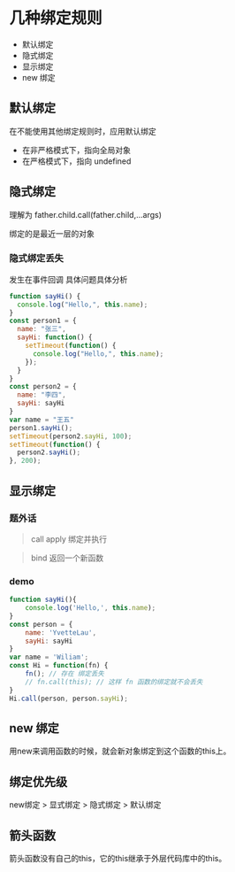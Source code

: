 # 几种绑定规则

- 默认绑定
- 隐式绑定
- 显示绑定
- new 绑定

## 默认绑定

在不能使用其他绑定规则时，应用默认绑定

- 在非严格模式下，指向全局对象
- 在严格模式下，指向 undefined

## 隐式绑定

理解为 father.child.call(father.child,...args)

绑定的是最近一层的对象

### 隐式绑定丢失

发生在事件回调 具体问题具体分析

```js
function sayHi() {
  console.log("Hello,", this.name);
}
const person1 = {
  name: "张三",
  sayHi: function() {
    setTimeout(function() {
      console.log("Hello,", this.name);
    });
  }
}
const person2 = {
  name: "李四",
  sayHi: sayHi
}
var name = "王五"
person1.sayHi();
setTimeout(person2.sayHi, 100);
setTimeout(function() {
  person2.sayHi();
}, 200);
```

## 显示绑定
### 题外话
> call apply 绑定并执行 

> bind 返回一个新函数

### demo
```js
function sayHi(){
    console.log('Hello,', this.name);
}
const person = {
    name: 'YvetteLau',
    sayHi: sayHi
}
var name = 'Wiliam';
const Hi = function(fn) {
    fn(); // 存在 绑定丢失
    // fn.call(this); // 这样 fn 函数的绑定就不会丢失
}
Hi.call(person, person.sayHi); 

```

## new 绑定
用new来调用函数的时候，就会新对象绑定到这个函数的this上。

## 绑定优先级
new绑定 > 显式绑定 > 隐式绑定 > 默认绑定

## 箭头函数
箭头函数没有自己的this，它的this继承于外层代码库中的this。
